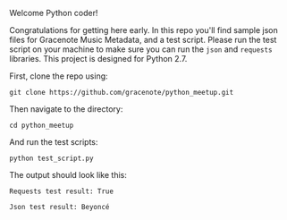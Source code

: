 Welcome Python coder! 

Congratulations for getting here early. In this repo you'll find sample json files for Gracenote Music Metadata, and a test script.  Please run the test script on your machine to make sure you can run the `json` and `requests` libraries.  This project is designed for Python 2.7.

First, clone the repo using:

`git clone https://github.com/gracenote/python_meetup.git`

Then navigate to the directory:

`cd python_meetup`

And run the test scripts:

`python test_script.py`

The output should look like this:

`Requests test result: True`

`Json test result: Beyoncé`

